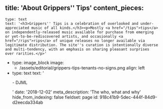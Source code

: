 title: 'About Grippers'' Tips'
content_pieces:
  -
    type: text
    text: '<h3>Grippers'' Tips is a celebration of overlooked and under-appreciated music of all kinds.</h3><p>Mostly <a href="/tips">tips</a> on independently-released music available for purchase from emerging or yet-to-be-rediscovered artists, and occasionally <a href="/rips">rips</a> of unique releases no longer available via legitimate distribution. The site''s curation is intentionally diverse and multi-tendency, with an emphasis on sharing pleasant surprises over rarities.</p>'
  -
    type: image_block
    image:
      - /assets/editorial/grippers-tips-tenants-no-signs.png
    align: left
  -
    type: text
    text: '<p>- DJML</p>'
date: '2018-12-02'
meta_description: 'The who, what and why'
hide_from_indexing: false
fieldset: page
id: 918c41b9-5dec-444f-84d9-d2eecda334ab
